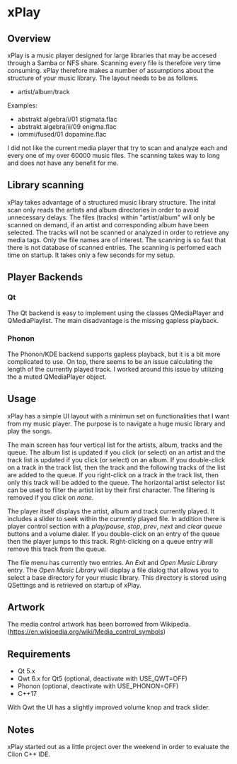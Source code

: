 # xPlay

## Overview

xPlay is a music player designed for large libraries that may be accesed through a Samba or NFS share.
Scanning every file is therefore very time consuming. xPlay therefore makes a number of assumptions
about the structure of your music library. The layout needs to be as follows.

* artist/album/track

Examples:

* abstrakt algebra/i/01 stigmata.flac
* abstrakt algebra/ii/09 enigma.flac
* iommi/fused/01 dopamine.flac

I did not like the current media player that try to scan and analyze each and every one of my
over 60000 music files. The scanning takes way to long and does not have any benefit for me.

## Library scanning

xPlay takes advantage of a structured music library structure. The inital scan only reads the artists and album
directories in order to avoid unnecessary delays. The files (tracks) within "artist/album" will only be scanned
on demand, if an artist and corresponding album have been selected. The tracks will not be scanned or analyzed in
order to retrieve any media tags. Only the file names are of interest.
The scanning is so fast that there is not database of scanned entries. The scanning is perfomed each time on
startup. It takes only a few seconds for my setup.

## Player Backends

### Qt

The Qt backend is easy to implement using the classes QMediaPlayer and QMediaPlaylist. The main disadvantage
is the missing gapless playback.

### Phonon

The Phonon/KDE backend supports gapless playback, but it is a bit more complicated to use. On top, there seems
to be an issue calculating the length of the currently played track. I worked around this issue by utilizing
the a muted QMediaPlayer object.

## Usage

xPlay has a simple UI layout with a minimun set on functionalities that I want from my music player. The purpose
is to navigate a huge music library and play the songs.

The main screen has four vertical list for the artists, album, tracks and the queue. The album list is updated
if you click (or select) on an artist and the track list is updated if you click (or select) on an album. If you
double-click on a track in the track list, then the track and the following tracks of the list are added to the
queue. If you right-click on a track in the track list, then only this track will be added to the queue.
The horizontal artist selector list can be used to filter the artist list by their first character. The filtering
is removed if you click on *none*.

The player itself displays the artist, album and track currently played. It includes a slider to seek within the
currently played file. In addition there is player control section with a *play/pause*, *stop*, *prev*, *next*
and *clear queue* buttons and a volume dialer. If you double-click on an entry of the queue then the player jumps
to this track. Right-clicking on a queue entry will remove this track from the queue.

The file menu has currently two entries. An *Exit* and *Open Music Library* entry. The *Open Music Library* will
display a file dialog that allows you to select a base directory for your music library. This directory is stored
using QSettings and is retrieved on startup of xPlay.

## Artwork

The media control artwork has been borrowed from Wikipedia.
(https://en.wikipedia.org/wiki/Media_control_symbols)

## Requirements

* Qt 5.x
* Qwt 6.x for Qt5 (optional, deactivate with USE_QWT=OFF)
* Phonon (optional, deactivate with USE_PHONON=OFF)
* C++17

With Qwt the UI has a slightly improved volume knop and track slider.

## Notes

xPlay started out as a little project over the weekend in order to evaluate the Clion C++ IDE.

